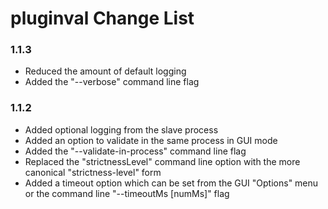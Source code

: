 # pluginval Change List

### 1.1.3
  - Reduced the amount of default logging
  - Added the "--verbose" command line flag

### 1.1.2
  - Added optional logging from the slave process
  - Added an option to validate in the same process in GUI mode
  - Added the "--validate-in-process" command line flag
  - Replaced the "strictnessLevel" command line option with the more canonical "strictness-level" form
  - Added a timeout option which can be set from the GUI "Options" menu or the command line "--timeoutMs [numMs]" flag
